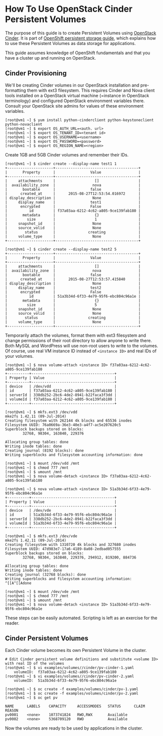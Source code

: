 # How To Use OpenStack Cinder Persistent Volumes

The purpose of this guide is to create Persistent Volumes using [OpenStack Cinder](https://wiki.openstack.org/wiki/Cinder). It is part of [OpenShift persistent storage guide](../README.md), which explains how to use these Persistent Volumes as data storage for applications.

This guide assumes knowledge of OpenShift fundamentals and that you have a cluster up and running on OpenStack.

## Cinder Provisioning

We'll be creating Cinder volumes in our OpenStack installation and pre-formatting them with ext3 filesystem. This requires Cinder and Nova client tools installed on a OpenStack virtual machine (=instance in OpenStack terminology) and configured OpenStack environment variables there. Consult your OpenStack site admins for values of these environment variables.
```console
[root@vm1 ~] $ yum install python-cinderclient python-keystoneclient python-novaclient
[root@vm1 ~] $ export OS_AUTH_URL=<auth. url>
[root@vm1 ~] $ export OS_TENANT_ID=<tenant id>
[root@vm1 ~] $ export OS_USERNAME=<username>
[root@vm1 ~] $ export OS_PASSWORD=<password>
[root@vm1 ~] $ export OS_REGION_NAME=<region>
```

Create 1GB and 5GB Cinder volumes and remember their IDs.
```console
[root@vm1 ~] $ cinder create --display-name test1 1
+---------------------+--------------------------------------+
|       Property      |                Value                 |
+---------------------+--------------------------------------+
|     attachments     |                  []                  |
|  availability_zone  |                 nova                 |
|       bootable      |                false                 |
|      created_at     |      2015-08-27T12:53:54.016972      |
| display_description |                 None                 |
|     display_name    |                test1                 |
|      encrypted      |                False                 |
|          id         | f37a03aa-6212-4c62-a805-9ce139fab180 |
|       metadata      |                  {}                  |
|         size        |                  1                   |
|     snapshot_id     |                 None                 |
|     source_volid    |                 None                 |
|        status       |               creating               |
|     volume_type     |                 None                 |
+---------------------+--------------------------------------+

[root@vm1 ~] $ cinder create --display-name test2 5
+---------------------+--------------------------------------+
|       Property      |                Value                 |
+---------------------+--------------------------------------+
|     attachments     |                  []                  |
|  availability_zone  |                 nova                 |
|       bootable      |                false                 |
|      created_at     |      2015-08-27T12:53:57.415840      |
| display_description |                 None                 |
|     display_name    |                test2                 |
|      encrypted      |                False                 |
|          id         | 51a3b34d-6f33-4e79-95f6-ebc804c96a1e |
|       metadata      |                  {}                  |
|         size        |                  5                   |
|     snapshot_id     |                 None                 |
|     source_volid    |                 None                 |
|        status       |               creating               |
|     volume_type     |                 None                 |
+---------------------+--------------------------------------+
```

Temporarily attach the volumes, format them with ext3 filesystem and change permissions of their root directory to allow anyone to write there. Both MySQL and WordPress will use non-root users to write to the volumes. Of course, use real VM instance ID instead of `<instance ID>` and real IDs of your volumes.

```console
[root@vm1 ~] $ nova volume-attach <instance ID> f37a03aa-6212-4c62-a805-9ce139fab180
+----------+--------------------------------------+
| Property | Value                                |
+----------+--------------------------------------+
| device   | /dev/vdd                             |
| id       | f37a03aa-6212-4c62-a805-9ce139fab180 |
| serverId | 338db252-2bc6-4de2-8941-b22faca3f3dd |
| volumeId | f37a03aa-6212-4c62-a805-9ce139fab180 |
+----------+--------------------------------------+

[root@vm1 ~] $ mkfs.ext3 /dev/vdd
mke2fs 1.42.11 (09-Jul-2014)
Creating filesystem with 262144 4k blocks and 65536 inodes
Filesystem UUID: 76a0669a-36e3-40e3-a4f7-ac5e207620c5
Superblock backups stored on blocks:
        32768, 98304, 163840, 229376

Allocating group tables: done
Writing inode tables: done
Creating journal (8192 blocks): done
Writing superblocks and filesystem accounting information: done

[root@vm1 ~] $ mount /dev/vdd /mnt
[root@vm1 ~] $ chmod 777 /mnt
[root@vm1 ~] $ umount /mnt
[root@vm1 ~] $ nova volume-detach <instance ID> f37a03aa-6212-4c62-a805-9ce139fab180

[root@vm1 ~] $ nova volume-attach <instance ID> 51a3b34d-6f33-4e79-95f6-ebc804c96a1e
+----------+--------------------------------------+
| Property | Value                                |
+----------+--------------------------------------+
| device   | /dev/vde                             |
| id       | 51a3b34d-6f33-4e79-95f6-ebc804c96a1e |
| serverId | 338db252-2bc6-4de2-8941-b22faca3f3dd |
| volumeId | 51a3b34d-6f33-4e79-95f6-ebc804c96a1e |
+----------+--------------------------------------+

[root@vm1 ~] $ mkfs.ext3 /dev/vde
mke2fs 1.42.11 (09-Jul-2014)
Creating filesystem with 1310720 4k blocks and 327680 inodes
Filesystem UUID: 47d983e7-17a6-4189-8a08-2edbad057555
Superblock backups stored on blocks:
        32768, 98304, 163840, 229376, 294912, 819200, 884736

Allocating group tables: done
Writing inode tables: done
Creating journal (32768 blocks): done
Writing superblocks and filesystem accounting information: ^[[A^[[Adone

[root@vm1 ~] $ mount /dev/vde /mnt
[root@vm1 ~] $ chmod 777 /mnt
[root@vm1 ~] $ umount /mnt
[root@vm1 ~] $ nova volume-detach <instance ID> 51a3b34d-6f33-4e79-95f6-ebc804c96a1e
```

These steps can be easily automated.  Scripting is left as an exercise for the reader.


## Cinder Persistent Volumes

Each Cinder volume becomes its own Persistent Volume in the cluster.

```console
# Edit Cinder persistent volume definitions and substitute <volume ID> with real ID of the volumes
[root@vm1 ~] $ vi examples/volumes//cinder/pv-cinder-1.yaml
    volumeID:  f37a03aa-6212-4c62-a805-9ce139fab180
[root@vm1 ~] $ vi examples/volumes//cinder/pv-cinder-2.yaml
    volumeID:  51a3b34d-6f33-4e79-95f6-ebc804c96a1e

[root@vm1 ~] $ oc create -f examples/volumes/cinder/pv-1.yaml
[root@vm1 ~] $ oc create -f examples/volumes/cinder/pv-2.yaml
[root@vm1 ~] $ oc get pv

NAME      LABELS    CAPACITY     ACCESSMODES   STATUS      CLAIM     REASON
pv0001    <none>    1073741824   RWO,RWX       Available
pv0002    <none>    5368709120   RWO           Available
```

Now the volumes are ready to be used by applications in the cluster.
